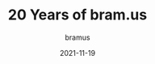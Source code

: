 ---
author: bramus
date: 2021-11-19
permalink: false
publisher: bramusblog
tags:
  - development
  - history
target_url: https://www.bram.us/2021/11/19/20-years-of-bram-us/
title: 20 Years of bram.us
---